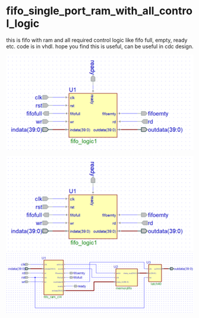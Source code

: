 # fifo_single_port_ram_with_all_control_logic
this is fifo with ram and all required control logic like fifo full, empty, ready etc. code is in vhdl. hope you find this is useful, can be useful in cdc design.

<img src="img/fifo_logic1.png" hight="1000">

![Alt Text](img/fifo_logic1.png)
![Alt Text1](img/fifo_logic1_inside_arch1.png)


